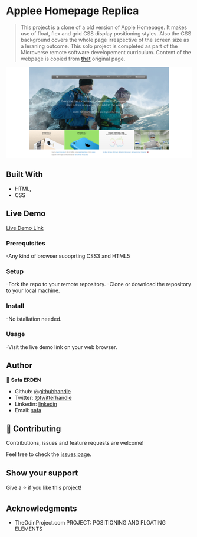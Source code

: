 # Applee Homepage Replica

> This project is a clone of a old version of Apple Homepage. It makes use of float, flex and grid CSS display positioning styles. Also the CSS background covers the whole page irrespective of the screen size as a leraning outcome. This solo project is completed as part of the Microverse remote software developement curriculum. Content of the webpage is copied from [that](https://web.archive.org/web/20140301004610/http://www.apple.com/) original page.

![screenshot](./Assets/image/screenshot.PNG)

## Built With

- HTML,
- CSS

## Live Demo

[Live Demo Link](https://rawcdn.githack.com/SafaErden/Apple-Homepage-Replica/604dc8df9f6fd555a6e7f37b7af4dc57615e3580/index.html)

### Prerequisites

-Any kind of browser suooprting CSS3 and HTML5

### Setup

-Fork the repo to your remote repository.
-Clone or download the repository to your local machine.

### Install

-No istallation needed.

### Usage

-Visit the live demo link on your web browser.


## Author

👤 **Safa ERDEN**

- Github: [@githubhandle](https://github.com/SafaErden)
- Twitter: [@twitterhandle](https://twitter.com/safaerden)
- Linkedin: [linkedin](https://www.linkedin.com/in/safaerden/)
- Email: [safa](mailto:safaerden@gmail.com)

## 🤝 Contributing

Contributions, issues and feature requests are welcome!

Feel free to check the [issues page](https://github.com/SafaErden/The-New-York-Times/issues).

## Show your support

Give a ⭐️ if you like this project!

## Acknowledgments

- TheOdinProject.com PROJECT: POSITIONING AND FLOATING ELEMENTS
